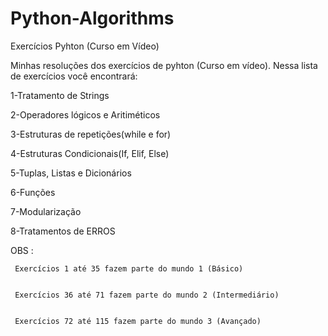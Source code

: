 # Python-Algorithms
Exercícios Pyhton (Curso em Vídeo)

Minhas resoluções dos exercícios de pyhton (Curso em vídeo). Nessa lista de exercícios você encontrará:


1-Tratamento de Strings


2-Operadores lógicos e Aritiméticos 


3-Estruturas de repetições(while e for) 


4-Estruturas Condicionais(If, Elif, Else)


5-Tuplas, Listas e Dicionários


6-Funções


7-Modularização


8-Tratamentos de ERROS




OBS :
     
     
     Exercícios 1 até 35 fazem parte do mundo 1 (Básico)
    
    
     Exercícios 36 até 71 fazem parte do mundo 2 (Intermediário)
     
     
     Exercícios 72 até 115 fazem parte do mundo 3 (Avançado)
     
     
     
     



